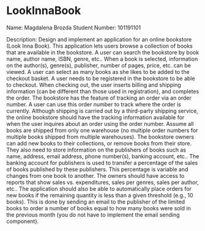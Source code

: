 # LookInnaBook

Name: Magdalena Brozda
Student Number: 101191101

Description: Design and implement an application for an online bookstore (Look Inna Book). This application lets users
browse a collection of books that are available in the bookstore. A user can search the bookstore by book name,
author name, ISBN, genre, etc.. When a book is selected, information on the author(s), genre(s), publisher,
number of pages, price, etc. can be viewed. A user can select as many books as she likes to be added to
the checkout basket. A user needs to be registered in the bookstore to be able to checkout. When checking
out, the user inserts billing and shipping information (can be different than those used in registration), and
completes the order. The bookstore has the feature of tracking an order via an order number. A user can
use this order number to track where the order is currently. Although shipping is carried out by a third-party
shipping service, the online bookstore should have the tracking information available for when the user inquires
about an order using the order number. Assume all books are shipped from only one warehouse (no multiple
order numbers for multiple books shipped from multiple warehouses). The bookstore owners can add new books
to their collections, or remove books from their store. They also need to store information on the publishers of
books such as name, address, email address, phone number(s), banking account, etc.. The banking account for
publishers is used to transfer a percentage of the sales of books published by these publishers. This percentage
is variable and changes from one book to another. The owners should have access to reports that show sales
vs. expenditures, sales per genres, sales per author, etc.. The application should also be able to automatically
place orders for new books if the remaining quantity is less than a given threshold (e.g., 10 books). This is done
by sending an email to the publisher of the limited books to order a number of books equal to how many books
were sold in the previous month (you do not have to implement the email sending component).


